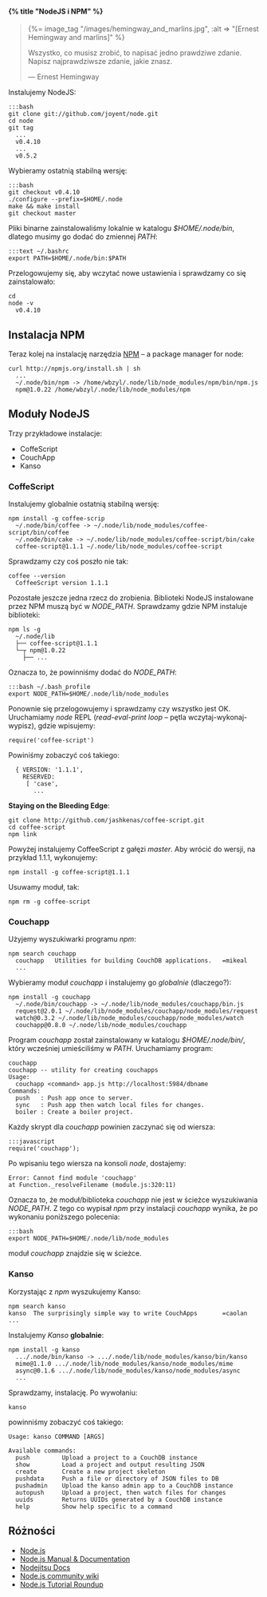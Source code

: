 #### {% title "NodeJS i NPM" %}

<blockquote>
 {%= image_tag "/images/hemingway_and_marlins.jpg", :alt => "[Ernest Hemingway and marlins]" %}
 <p>
  Wszystko, co musisz zrobić, to napisać jedno prawdziwe zdanie.
  Napisz najprawdziwsze zdanie, jakie znasz.
 </p>
 <p class="author">— Ernest Hemingway</p>
</blockquote>

Instalujemy NodeJS:

    :::bash
    git clone git://github.com/joyent/node.git
    cd node
    git tag
      ...
      v0.4.10
      ...
      v0.5.2

Wybieramy ostatnią stabilną wersję:

    :::bash
    git checkout v0.4.10
    ./configure --prefix=$HOME/.node
    make && make install
    git checkout master

Pliki binarne zainstalowaliśmy lokalnie w katalogu *$HOME/.node/bin*,
dlatego musimy go dodać do zmiennej *PATH*:

    :::text ~/.bashrc
    export PATH=$HOME/.node/bin:$PATH

Przelogowujemy się, aby wczytać nowe ustawienia
i sprawdzamy co się zainstalowało:

    cd
    node -v
      v0.4.10


## Instalacja NPM

Teraz kolej na instalację narzędzia [NPM](http://npmjs.org/)
– a package manager for node:

    curl http://npmjs.org/install.sh | sh
      ...
      ~/.node/bin/npm -> /home/wbzyl/.node/lib/node_modules/npm/bin/npm.js
      npm@1.0.22 /home/wbzyl/.node/lib/node_modules/npm


## Moduły NodeJS

Trzy przykładowe instalacje:

* CoffeScript
* CouchApp
* Kanso


### CoffeScript

Instalujemy globalnie ostatnią stabilną wersję:

    npm install -g coffee-scrip
      ~/.node/bin/coffee -> ~/.node/lib/node_modules/coffee-script/bin/coffee
      ~/.node/bin/cake -> ~/.node/lib/node_modules/coffee-script/bin/cake
      coffee-script@1.1.1 ~/.node/lib/node_modules/coffee-script

Sprawdzamy czy coś poszło nie tak:

    coffee --version
      CoffeeScript version 1.1.1

Pozostałe jeszcze jedna rzecz do zrobienia. Biblioteki NodeJS
instalowane przez NPM muszą być w *NODE_PATH*.
Sprawdzamy gdzie NPM instaluje biblioteki:

    npm ls -g
      ~/.node/lib
      ├── coffee-script@1.1.1
      └─┬ npm@1.0.22
        ├── ...

Oznacza to, że powinniśmy dodać do *NODE_PATH*:

    :::bash ~/.bash_profile
    export NODE_PATH=$HOME/.node/lib/node_modules

Ponownie się przelogowujemy i sprawdzamy czy wszystko jest OK.
Uruchamiamy *node* REPL (*read-eval-print loop* – pętla
wczytaj-wykonaj-wypisz), gdzie wpisujemy:

    require('coffee-script')

Powiniśmy zobaczyć coś takiego:

      { VERSION: '1.1.1',
        RESERVED:
         [ 'case',
           ...

**Staying on the Bleeding Edge**:

    git clone http://github.com/jashkenas/coffee-script.git
    cd coffee-script
    npm link

Powyżej instalujemy CoffeeScript z gałęzi *master*.
Aby wrócić do wersji, na przykład 1.1.1, wykonujemy:

    npm install -g coffee-script@1.1.1

Usuwamy moduł, tak:

    npm rm -g coffee-script


### Couchapp

Użyjemy wyszukiwarki programu *npm*:

    npm search couchapp
      couchapp   Utilities for building CouchDB applications.   =mikeal
      ...

Wybieramy moduł *couchapp* i instalujemy go *globalnie* (dlaczego?):

    npm install -g couchapp
      ~/.node/bin/couchapp -> ~/.node/lib/node_modules/couchapp/bin.js
      request@2.0.1 ~/.node/lib/node_modules/couchapp/node_modules/request
      watch@0.3.2 ~/.node/lib/node_modules/couchapp/node_modules/watch
      couchapp@0.8.0 ~/.node/lib/node_modules/couchapp

Program *couchapp* został zainstalowany
w katalogu *$HOME/.node/bin/*, który wcześniej umieściliśmy
w *PATH*. Uruchamiamy program:

    couchapp
    couchapp -- utility for creating couchapps
    Usage:
      couchapp <command> app.js http://localhost:5984/dbname
    Commands:
      push   : Push app once to server.
      sync   : Push app then watch local files for changes.
      boiler : Create a boiler project.

Każdy skrypt dla *couchapp* powinien zaczynać się od wiersza:

    :::javascript
    require('couchapp');

Po wpisaniu tego wiersza na konsoli *node*, dostajemy:

    Error: Cannot find module 'couchapp'
    at Function._resolveFilename (module.js:320:11)

Oznacza to, że moduł/biblioteka *couchapp* nie jest w ścieżce
wyszukiwania *NODE_PATH*. Z tego co wypisał *npm* przy instalacji
*couchapp* wynika, że po wykonaniu poniższego polecenia:

    :::bash
    export NODE_PATH=$HOME/.node/lib/node_modules

moduł *couchapp* znajdzie się w ścieżce.


### Kanso

Korzystając z *npm* wyszukujemy Kanso:

    npm search kanso
    kanso  The surprisingly simple way to write CouchApps       =caolan
    ...

Instalujemy *Kanso* **globalnie**:

    npm install -g kanso
      .../.node/bin/kanso -> .../.node/lib/node_modules/kanso/bin/kanso
      mime@1.1.0 .../.node/lib/node_modules/kanso/node_modules/mime
      async@0.1.6 .../.node/lib/node_modules/kanso/node_modules/async
      ...

Sprawdzamy, instalację. Po wywołaniu:

    kanso

powinniśmy zobaczyć coś takiego:

    Usage: kanso COMMAND [ARGS]

    Available commands:
      push         Upload a project to a CouchDB instance
      show         Load a project and output resulting JSON
      create       Create a new project skeleton
      pushdata     Push a file or directory of JSON files to DB
      pushadmin    Upload the kanso admin app to a CouchDB instance
      autopush     Upload a project, then watch files for changes
      uuids        Returns UUIDs generated by a CouchDB instance
      help         Show help specific to a command


## Różności

* [Node.js](http://nodejs.org/)
* [Node.js Manual & Documentation](http://nodejs.org/docs/latest/)
* [Nodejitsu Docs](http://docs.nodejitsu.com/)
* [Node.js community wiki](https://github.com/ry/node/wiki)
* [Node.js Tutorial Roundup](http://blogfreakz.com/node/node-js-tutorial-roundup/)
